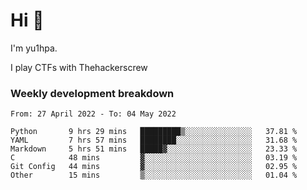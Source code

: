 # Hi 👋

I'm yu1hpa.

I play CTFs with Thehackerscrew

### Weekly development breakdown

<!--START_SECTION:waka-->

```text
From: 27 April 2022 - To: 04 May 2022

Python       9 hrs 29 mins   █████████▒░░░░░░░░░░░░░░░   37.81 %
YAML         7 hrs 57 mins   ████████░░░░░░░░░░░░░░░░░   31.68 %
Markdown     5 hrs 51 mins   █████▓░░░░░░░░░░░░░░░░░░░   23.33 %
C            48 mins         ▓░░░░░░░░░░░░░░░░░░░░░░░░   03.19 %
Git Config   44 mins         ▓░░░░░░░░░░░░░░░░░░░░░░░░   02.95 %
Other        15 mins         ▒░░░░░░░░░░░░░░░░░░░░░░░░   01.04 %
```

<!--END_SECTION:waka-->

